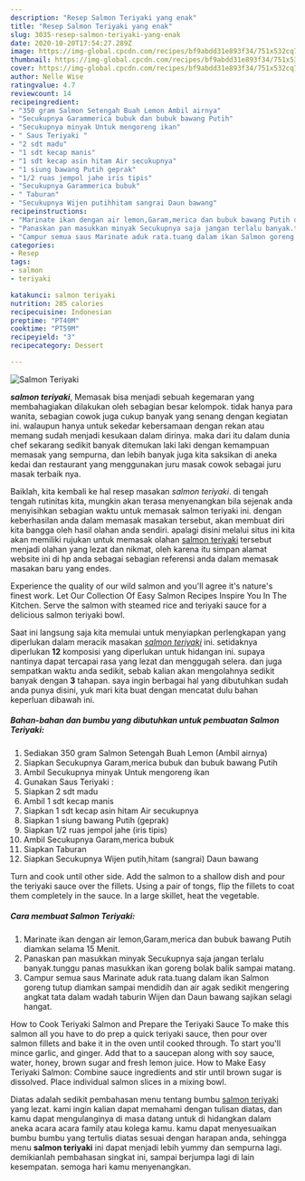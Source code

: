 ```yaml
---
description: "Resep Salmon Teriyaki yang enak"
title: "Resep Salmon Teriyaki yang enak"
slug: 3035-resep-salmon-teriyaki-yang-enak
date: 2020-10-20T17:54:27.289Z
image: https://img-global.cpcdn.com/recipes/bf9abdd31e893f34/751x532cq70/salmon-teriyaki-foto-resep-utama.jpg
thumbnail: https://img-global.cpcdn.com/recipes/bf9abdd31e893f34/751x532cq70/salmon-teriyaki-foto-resep-utama.jpg
cover: https://img-global.cpcdn.com/recipes/bf9abdd31e893f34/751x532cq70/salmon-teriyaki-foto-resep-utama.jpg
author: Nelle Wise
ratingvalue: 4.7
reviewcount: 14
recipeingredient:
- "350 gram Salmon Setengah Buah Lemon Ambil airnya"
- "Secukupnya Garammerica bubuk dan bubuk bawang Putih"
- "Secukupnya minyak Untuk mengoreng ikan"
- " Saus Teriyaki "
- "2 sdt madu"
- "1 sdt kecap manis"
- "1 sdt kecap asin hitam Air secukupnya"
- "1 siung bawang Putih geprak"
- "1/2 ruas jempol jahe iris tipis"
- "Secukupnya Garammerica bubuk"
- " Taburan"
- "Secukupnya Wijen putihhitam sangrai Daun bawang"
recipeinstructions:
- "Marinate ikan dengan air lemon,Garam,merica dan bubuk bawang Putih diamkan selama 15 Menit."
- "Panaskan pan masukkan minyak Secukupnya saja jangan terlalu banyak.tunggu panas masukkan ikan goreng bolak balik sampai matang."
- "Campur semua saus Marinate aduk rata.tuang dalam ikan Salmon goreng tutup diamkan sampai mendidih dan air agak sedikit mengering angkat tata dalam wadah taburin Wijen dan Daun bawang sajikan selagi hangat."
categories:
- Resep
tags:
- salmon
- teriyaki

katakunci: salmon teriyaki 
nutrition: 285 calories
recipecuisine: Indonesian
preptime: "PT40M"
cooktime: "PT59M"
recipeyield: "3"
recipecategory: Dessert

---
```



![Salmon Teriyaki](https://img-global.cpcdn.com/recipes/bf9abdd31e893f34/751x532cq70/salmon-teriyaki-foto-resep-utama.jpg)

<b><i>salmon teriyaki</i></b>, Memasak bisa menjadi sebuah kegemaran yang membahagiakan dilakukan oleh sebagian besar kelompok. tidak hanya para wanita, sebagian cowok juga cukup banyak yang senang dengan kegiatan ini. walaupun hanya untuk sekedar kebersamaan dengan rekan atau memang sudah menjadi kesukaan dalam dirinya. maka dari itu dalam dunia chef sekarang sedikit banyak ditemukan laki laki dengan kemampuan memasak yang sempurna, dan lebih banyak juga kita saksikan di aneka kedai dan restaurant yang menggunakan juru masak cowok sebagai juru masak terbaik nya.

Baiklah, kita kembali ke hal resep masakan <i>salmon teriyaki</i>. di tengah tengah rutinitas kita, mungkin akan terasa menyenangkan bila sejenak anda menyisihkan sebagian waktu untuk memasak salmon teriyaki ini. dengan keberhasilan anda dalam memasak masakan tersebut, akan membuat diri kita bangga oleh hasil olahan anda sendiri. apalagi disini melalui situs ini kita akan memiliki rujukan untuk memasak olahan <u>salmon teriyaki</u> tersebut menjadi olahan yang lezat dan nikmat, oleh karena itu simpan alamat website ini di hp anda sebagai sebagian referensi anda dalam memasak masakan baru yang endes.

Experience the quality of our wild salmon and you&#39;ll agree it&#39;s nature&#39;s finest work. Let Our Collection Of Easy Salmon Recipes Inspire You In The Kitchen. Serve the salmon with steamed rice and teriyaki sauce for a delicious salmon teriyaki bowl.


Saat ini langsung saja kita memulai untuk menyiapkan perlengkapan yang diperlukan dalam meracik masakan <u><i>salmon teriyaki</i></u> ini. setidaknya diperlukan <b>12</b> komposisi yang diperlukan untuk hidangan ini. supaya nantinya dapat tercapai rasa yang lezat dan menggugah selera. dan juga sempatkan waktu anda sedikit, sebab kalian akan mengolahnya sedikit banyak dengan <b>3</b> tahapan. saya ingin berbagai hal yang dibutuhkan sudah anda punya disini, yuk mari kita buat dengan mencatat dulu bahan keperluan dibawah ini.

<!--inarticleads1-->

##### Bahan-bahan dan bumbu yang dibutuhkan untuk pembuatan Salmon Teriyaki:

1. Sediakan 350 gram Salmon Setengah Buah Lemon (Ambil airnya)
1. Siapkan Secukupnya Garam,merica bubuk dan bubuk bawang Putih
1. Ambil Secukupnya minyak Untuk mengoreng ikan
1. Gunakan  Saus Teriyaki :
1. Siapkan 2 sdt madu
1. Ambil 1 sdt kecap manis
1. Siapkan 1 sdt kecap asin hitam Air secukupnya
1. Siapkan 1 siung bawang Putih (geprak)
1. Siapkan 1/2 ruas jempol jahe (iris tipis)
1. Ambil Secukupnya Garam,merica bubuk
1. Siapkan  Taburan
1. Siapkan Secukupnya Wijen putih,hitam (sangrai) Daun bawang


Turn and cook until other side. Add the salmon to a shallow dish and pour the teriyaki sauce over the fillets. Using a pair of tongs, flip the fillets to coat them completely in the sauce. In a large skillet, heat the vegetable. 

<!--inarticleads2-->

##### Cara membuat Salmon Teriyaki:

1. Marinate ikan dengan air lemon,Garam,merica dan bubuk bawang Putih diamkan selama 15 Menit.
1. Panaskan pan masukkan minyak Secukupnya saja jangan terlalu banyak.tunggu panas masukkan ikan goreng bolak balik sampai matang.
1. Campur semua saus Marinate aduk rata.tuang dalam ikan Salmon goreng tutup diamkan sampai mendidih dan air agak sedikit mengering angkat tata dalam wadah taburin Wijen dan Daun bawang sajikan selagi hangat.


How to Cook Teriyaki Salmon and Prepare the Teriyaki Sauce To make this salmon all you have to do prep a quick teriyaki sauce, then pour over salmon fillets and bake it in the oven until cooked through. To start you&#39;ll mince garlic, and ginger. Add that to a saucepan along with soy sauce, water, honey, brown sugar and fresh lemon juice. How to Make Easy Teriyaki Salmon: Combine sauce ingredients and stir until brown sugar is dissolved. Place individual salmon slices in a mixing bowl. 

Diatas adalah sedikit pembahasan menu tentang bumbu <u>salmon teriyaki</u> yang lezat. kami ingin kalian dapat memahami dengan tulisan diatas, dan kamu dapat mengulanginya di masa datang untuk di hidangkan dalam aneka acara acara family atau kolega kamu. kamu dapat menyesuaikan bumbu bumbu yang tertulis diatas sesuai dengan harapan anda, sehingga menu <b>salmon teriyaki</b> ini dapat menjadi lebih yummy dan sempurna lagi. demikianlah pembahasan singkat ini, sampai berjumpa lagi di lain kesempatan. semoga hari kamu menyenangkan.
